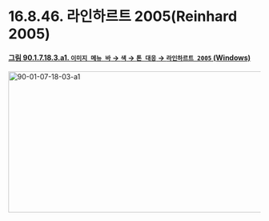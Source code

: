 # 16.8.46. 라인하르트 2005(Reinhard 2005)

<a id="90-01-07-18-03-a1"></a>

#### [그림 90.1.7.18.3.a1. `이미지 메뉴 바` → `색` → `톤 대응` → `라인하르트 2005` (Windows)](./90-01-07-18-03-reinhard_2005.md#90-01-07-18-03-a1)
<img width="507" height="282" alt="90-01-07-18-03-a1" src="https://github.com/user-attachments/assets/ae5f8dbd-a770-4061-b22e-36db290abed7" />